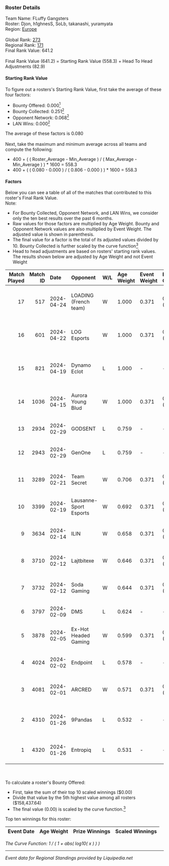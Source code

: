 ### Roster Details<br />
Team Name: FLuffy Gangsters<br />
Roster: Djon, h1ghnesS, SoLb, takanashi, yuramyata<br />
Region: [Europe]( ../standings_europe.md)<br />
<br />
Global Rank: [273](../standings_global.md)<br />
Regional Rank: [171]( ../standings_europe.md)<br />
Final Rank Value:  641.2<br />
<br />
Final Rank Value (641.2) = Starting Rank Value (558.3) + Head To Head Adjustments (82.9)<br />

#### Starting Rank Value<br />
To figure out a rosters's Starting Rank Value, first take the average of these four factors:<br />
- Bounty Offered: 0.000[<sup>1</sup>](#table2)
- Bounty Collected: 0.251[<sup>2</sup>](#table1)
- Opponent Network: 0.068[<sup>2</sup>](#table1)
- LAN Wins: 0.000[<sup>2</sup>](#table1)

The average of these factors is 0.080<br />
<br />
Next, take the maximum and minimum average across all teams and compute the following:<br />
- 400 + ( ( Roster_Average - Min_Average ) / ( Max_Average - Min_Average ) ) * 1600 = 558.3
- 400 + ( ( 0.080 - 0.000 ) / ( 0.806 - 0.000 ) ) * 1600 = 558.3


#### Factors<br />
Below you can see a table of all of the matches that contributed to this roster's Final Rank Value.<br />
Note:<br />

- For Bounty Collected, Opponent Network, and LAN Wins, we consider only the ten best results over the past 6 months.
- Raw values for those factors are multiplied by Age Weight. Bounty and Opponent Network values are also multiplied by Event Weight. The adjusted value is shown in parenthesis.
- The final value for a factor is the total of its adjusted values divided by 10. Bounty Collected is further scaled by the curve function[<sup>3</sup>](#curveFunction)
- Head to head adjustments are based on rosters' starting rank values. The results shown below are adjusted by Age Weight and not Event Weight
<span id="table1"></span><br />


| Match Played | Match ID | Date       | Opponent               | W/L | Age Weight | Event Weight | Bounty Collected | Opponent Network | LAN Wins  | H2H Adj. | Roster                                         |
| -: | -: | :- | :- | :- | :- | :- | :- | :- | :- | -: | :- |
|           17 |      517 | 2024-04-24 | LOADING (French team)  | W   | 1.000      | 0.371        | 0.000 (0.000)    | 0.070 (0.026)    | 0 (0.000) |     6.70 | Djon, h1ghnesS, SoLb, takanashi, yuramyata     |
|           16 |      601 | 2024-04-22 | LOG Esports            | W   | 1.000      | 0.371        | 0.000 (0.000)    | 0.000 (0.000)    | 0 (0.000) |     6.24 | Djon, h1ghnesS, SoLb, takanashi, yuramyata     |
|           15 |      821 | 2024-04-19 | Dynamo Eclot           | L   | 1.000      | -            | -                | -                | -         |    -3.04 | Djon, h1ghnesS, SoLb, takanashi, yuramyata     |
|           14 |     1036 | 2024-04-15 | Aurora Young Blud      | W   | 1.000      | 0.371        | 0.017 (0.006)    | 0.422 (0.157)    | 0 (0.000) |    21.09 | Djon, h1ghnesS, SoLb, takanashi, yuramyata     |
|           13 |     2934 | 2024-02-29 | GODSENT                | L   | 0.759      | -            | -                | -                | -         |    -6.19 | bobeksde, eraa, Golden, Plopski, RuStY         |
|           12 |     2943 | 2024-02-29 | GenOne                 | L   | 0.759      | -            | -                | -                | -         |   -12.51 | AMANEK, bibu, Graviti, Kursy, Razzmo           |
|           11 |     3289 | 2024-02-21 | Team Secret            | W   | 0.706      | 0.371        | 0.000 (0.000)    | 0.368 (0.097)    | 0 (0.000) |    13.73 | b1st, Djon, h1ghnesS, mo5kow, takanashi        |
|           10 |     3399 | 2024-02-19 | Lausanne-Sport Esports | W   | 0.692      | 0.371        | 0.004 (0.001)    | 0.241 (0.062)    | 0 (0.000) |    14.71 | b1st, Djon, h1ghnesS, mo5kow, takanashi        |
|            9 |     3634 | 2024-02-14 | ILIN                   | W   | 0.658      | 0.371        | 0.000 (0.000)    | 0.348 (0.085)    | 0 (0.000) |    10.05 | abiraju, aviva, bogemtdarf, fineshine, lampada |
|            8 |     3710 | 2024-02-12 | Lajtbitexe             | W   | 0.646      | 0.371        | 0.000 (0.000)    | 0.033 (0.008)    | 0 (0.000) |     9.17 | baljs, eltrzzi, Frontsiderr, PeTeRoOo, suonko  |
|            7 |     3732 | 2024-02-12 | Soda Gaming            | W   | 0.644      | 0.371        | 0.009 (0.002)    | 0.182 (0.043)    | 0 (0.000) |    14.82 | b1st, Djon, h1ghnesS, mo5kow, takanashi        |
|            6 |     3797 | 2024-02-09 | DMS                    | L   | 0.624      | -            | -                | -                | -         |    -7.60 | AW, H1te, kAlash, sFade8, sm3t                 |
|            5 |     3878 | 2024-02-05 | Ex-Hot Headed Gaming   | W   | 0.599      | 0.371        | 0.000 (0.000)    | 0.117 (0.026)    | 0 (0.000) |     7.90 | b1st, Djon, h1ghnesS, mo5kow, takanashi        |
|            4 |     4024 | 2024-02-02 | Endpoint               | L   | 0.578      | -            | -                | -                | -         |    -3.15 | AZUWU, MiGHTYMAX, sl3nd, Surreal, swicher      |
|            3 |     4081 | 2024-02-01 | ARCRED                 | W   | 0.571      | 0.371        | 0.004 (0.001)    | 0.825 (0.175)    | 0 (0.000) |    14.84 | 1NVISIBLEE, DSSj, Get_Jeka, shg, synyx         |
|            2 |     4310 | 2024-01-26 | 9Pandas                | L   | 0.532      | -            | -                | -                | -         |    -0.60 | clax, d1Ledez, glowiing, iDISBALANCE, seized   |
|            1 |     4320 | 2024-01-26 | Entropiq               | L   | 0.531      | -            | -                | -                | -         |    -3.28 | c0llins, Marix, mwlky, Oxygen, tiziaN          |

<br />
<span id="table2"></span><br />
To calculate a roster's Bounty Offered:<br />

- First, take the sum of their top 10 scaled winnings ($0.00)
- Divide that value by the 5th highest value among all rosters ($158,437.64)
- The final value (0.00) is scaled by the curve function.[<sup>3</sup>](#curveFunction)

Top ten winnings for this roster:<br />

| Event Date | Age Weight | Prize Winnings | Scaled Winnings |
| :- | -: | :- | :- |


<span id="curveFunction"></span>_The Curve Function: 1 / ( 1 + abs( log10( x ) ) )_<br />

---
_Event data for Regional Standings provided by Liquipedia.net_<br />
